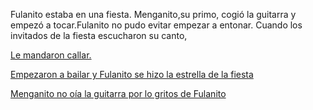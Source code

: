 Fulanito estaba en una fiesta. Menganito,su primo, cogió la guitarra y empezó a tocar.Fulanito no pudo evitar empezar a entonar.
Cuando los invitados de la fiesta escucharon su canto,

[Le mandaron callar.](callar/callar.md)

[Empezaron a bailar y Fulanito se hizo la estrella de la fiesta](bailar/fiesta/fiesta.md)

[Menganito no oía la guitarra por lo gritos de Fulanito ](guitarra/guitarra.md)

